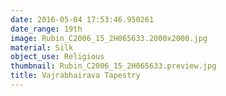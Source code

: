 ```yaml
---
date: 2016-05-04 17:53:46.950261
date_range: 19th
image: Rubin_C2006_15_2H065633.2000x2000.jpg
material: Silk
object_use: Religious
thumbnail: Rubin_C2006_15_2H065633.preview.jpg
title: Vajrabhairava Tapestry
---
```


